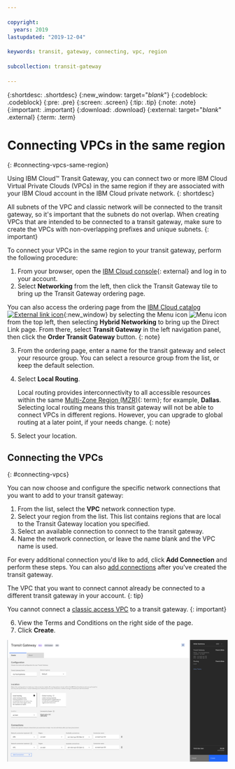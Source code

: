 ```yaml
---

copyright:
  years: 2019
lastupdated: "2019-12-04"

keywords: transit, gateway, connecting, vpc, region

subcollection: transit-gateway

---
```


{:shortdesc: .shortdesc}
{:new_window: target="_blank_"}
{:codeblock: .codeblock}
{:pre: .pre}
{:screen: .screen}
{:tip: .tip}
{:note: .note}
{:important: .important}
{:download: .download}
{:external: target="_blank_" .external}
{:term: .term}

# Connecting VPCs in the same region
{: #connecting-vpcs-same-region}

Using IBM Cloud™ Transit Gateway, you can connect two or more IBM Cloud Virtual Private Clouds (VPCs) in the same region if they are associated with your IBM Cloud account in the IBM Cloud private network.
{: shortdesc}

All subnets of the VPC and classic network will be connected to the transit gateway, so it's important that the subnets do not overlap. When creating VPCs that are intended to be connected to a transit gateway, make sure to create the VPCs with non-overlapping prefixes and unique subnets.
{: important}

To connect your VPCs in the same region to your transit gateway, perform the following procedure:

1. From your browser, open the [IBM Cloud console](https://cloud.ibm.com/catalog){: external} and log in to your account.
2. Select **Networking** from the left, then click the Transit Gateway tile to bring up the Transit Gateway ordering page.

You can also access the ordering page from the [IBM Cloud catalog ![External link icon](../../icons/launch-glyph.svg "External link icon")](https://cloud.ibm.com){:new_window} by selecting the Menu icon ![Menu icon](../../icons/icon_hamburger.svg) from the top left, then selecting **Hybrid Networking** to bring up the Direct Link page. From there, select **Transit Gateway** in the left navigation panel, then click the **Order Transit Gateway** button.
{: note}

3. From the ordering page, enter a name for the transit gateway and select your resource group. You can select a resource group from the list, or keep the default selection.
4. Select **Local Routing**.

   Local routing provides interconnectivity to all accessible resources within the same [Multi-Zone Region (MZR)](#x9774820){: term}; for example, **Dallas**. Selecting local routing means this transit gateway will not be able to connect VPCs in different regions. However, you can upgrade to global routing at a later point, if your needs change.
   {: note}

5. Select your location.

## Connecting the VPCs
{: #connecting-vpcs}

You can now choose and configure the specific network connections that you want to add to your transit gateway:
1. From the list, select the **VPC** network connection type.
2. Select your region from the list. This list contains regions that are local to the Transit Gateway location you specified.
3. Select an available connection to connect to the transit gateway.
4. Name the network connection, or leave the name blank and the VPC name is used.

  For every additional connection you'd like to add, click **Add Connection** and perform these steps. You can also [add connections](/docs/infrastructure/transit-gateway?topic=transit-gateway-adding-connections) after you've created the transit gateway.

  The VPC that you want to connect cannot already be connected to a different transit gateway in your account.
  {: tip}

  You cannot connect a [classic access VPC](/docs/vpc?topic=vpc-setting-up-access-to-classic-infrastructure) to a transit gateway.
  {: important}

6. View the Terms and Conditions on the right side of the page.
7. Click **Create**.  

![Connect Local VPCs](images/3-connectLocalVPCs.png "Connect Local VPCs")
